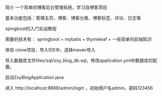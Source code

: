 
简介
一个简单的博客后台管理系统，学习自博客项目

基本功能包括：管理主页，博客、博客分类、博客标签、评论、日志等

spingboot的入门实战教程

需要的技术有： springboot + mybatis + thymeleaf + 一些简单的前端知识

体验
clone项目，导入IDE中，选择maven导入

导入数据库文件files/sql/zxy_blog_db.sql，修改application.yml中数据库的配置。

启动ZxyBlogApplication.java

进入 http://localhost:8888/admin/login ，初始用户名admin，密码123456
